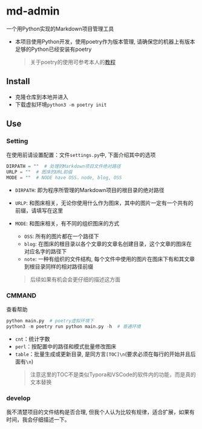 # md-admin
一个用Python实现的Markdown项目管理工具

+ 本项目使用Python开发，使用poetry作为版本管理, 请确保您的机器上有版本足够的Python已经安装有poetry
    >关于poetry的使用可参考本人的[教程](https://github.com/zweix123/CS-notes/blob/master/Programing-Language/Python/poetry.md)

## Install

+ 克隆仓库到本地并进入
+ 下载虚拟环境`python3 -m poetry init`

## Use

### Setting
在使用前请设置配置：文件`settings.py`中, 下面介绍其中的选项
```python
DIRPATH = ""  # 处理的Markdown项目文件绝对路径
URLP = ""  # 图床的URL前缀
MODE = ""  # NODE have OSS，node, blog, OSS
```
+ `DIRPATH`: 即为程序所管理的Markdown项目的根目录的绝对路径
+ `URLP`: 和图床相关，无论你使用什么作为图床，其中的图片一定有一个共有的前缀，请填写在这里
+ `MODE`: 和图床相关，有不同的组织图床的方式
    + `OSS`: 所有的图片都在一个路径下
    + `blog`: 在图床的根目录以各个文章的文章名创建目录，这个文章的图床在对应名字的路径下
    + `note`: 一种有组织的文件结构, 每个文件中使用的图片在图床下有和其文章到根目录同样的相对路径前缀

    >后续如果有机会会更仔细的描述这方面

### CMMAND

查看帮助
```python
python main.py  # poetry虚拟环境下
python3 -m poetry run python main.py -h  # 普通环境
```

+ `cnt`：统计字数
+ `perl`：按配置中的路径和模式批量修改图床
+ `table`：批量生成或更新目录, 是同方言`[TOC]\n`(要求必须在每行的开始并且后面有`\n`)
    >注意这里的TOC不是类似Typora和VSCode的软件内的功能，而是真的文本替换

### develop

我不清楚项目的文件结构是否合理, 但我个人认为比较有规律，适合扩展，如果有时间，我会仔细描述一下。